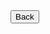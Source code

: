 <html>
<form action="https://potato2017.github.io/">
<button type="submit">Back</button>
</form>
<canvas id="canvas" width="500" height="500"></canvas>
<p class=out><span id=out></span></p>
</html>

<script>
var canvas = document.getElementById("canvas");
ctx = canvas.getContext("2d");
var colors = ["black","blue","brown","green","orange","purple","red","white"];
var grid = [];
for (let i = 0; i < 10; i++) {
    grid.push(["black","black","black","black","black","black","black","black","black","black"]);
}
var currentColor = 0;

window.setInterval(update, 10);
function update() {
  drawTop();
  drawSquares();
}
function drawTop(){
  ctx.fillStyle = colors[currentColor];
  ctx.fillRect(100, 0, 300, 100);
}
function drawSquares(){
    for (let i = 0; i < grid.length; i++) {
        for (let j = 0; j < grid.length; j++) {
            ctx.fillStyle = grid[i][j];
            ctx.fillRect(30*i+100, 30*j+150, 30, 30)
        }
    }
}
function updateGrid(canvas, event) {
    let rect = canvas.getBoundingClientRect();
    let x = event.clientX - rect.left;
    let y = event.clientY - rect.top;
    if (100 <= x && x <= 400 && 150 <= y && y <= 450) {
        grid[(x-100)/30][(y-150)/30] = colors[currentColor]
    }
}
     
let canvasElem = document.querySelector("canvas");
          
canvasElem.addEventListener("mousedown", function(e)
{
    updateGrid(canvasElem, e);
});
window.onkeydown = function() {
  if (parseInt(event.key) !== NaN){
      currentColor = event.key
  }
}
</script>